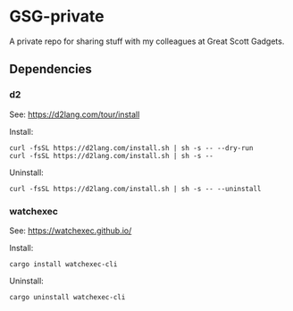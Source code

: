 # GSG-private

A private repo for sharing stuff with my colleagues at Great Scott Gadgets.


## Dependencies

### d2

See: https://d2lang.com/tour/install

Install:

    curl -fsSL https://d2lang.com/install.sh | sh -s -- --dry-run
    curl -fsSL https://d2lang.com/install.sh | sh -s --

Uninstall:

    curl -fsSL https://d2lang.com/install.sh | sh -s -- --uninstall

### watchexec

See: https://watchexec.github.io/

Install:

    cargo install watchexec-cli


Uninstall:

    cargo uninstall watchexec-cli
